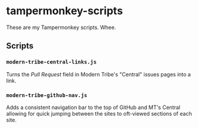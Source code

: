# tampermonkey-scripts
These are my Tampermonkey scripts. Whee.

## Scripts

### `modern-tribe-central-links.js`

Turns the _Pull Request_ field in Modern Tribe's "Central" issues pages into a link.

### `modern-tribe-github-nav.js`

Adds a consistent navigation bar to the top of GitHub and MT's Central allowing for quick jumping between the sites to oft-viewed sections of each site.
